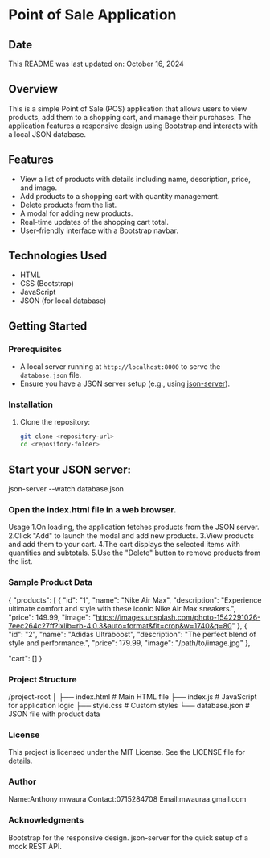 # Point of Sale Application

## Date
This README was last updated on: October 16, 2024

## Overview

This is a simple Point of Sale (POS) application that allows users to view products, add them to a shopping cart, and manage their purchases. The application features a responsive design using Bootstrap and interacts with a local JSON database.

## Features

- View a list of products with details including name, description, price, and image.
- Add products to a shopping cart with quantity management.
- Delete products from the list.
- A modal for adding new products.
- Real-time updates of the shopping cart total.
- User-friendly interface with a Bootstrap navbar.

## Technologies Used

- HTML
- CSS (Bootstrap)
- JavaScript
- JSON (for local database)

## Getting Started

### Prerequisites

- A local server running at `http://localhost:8000` to serve the `database.json` file.
- Ensure you have a JSON server setup (e.g., using [json-server](https://github.com/typicode/json-server)).

### Installation

1. Clone the repository:

   ```bash
   git clone <repository-url>
   cd <repository-folder>

## Start your JSON server:
json-server --watch database.json

### Open the index.html file in a web browser.
Usage
1.On loading, the application fetches products from the JSON server.
2.Click "Add" to launch the modal and add new products.
3.View products and add them to your cart.
4.The cart displays the selected items with quantities and subtotals.
5.Use the "Delete" button to remove products from the list.

### Sample Product Data
{
  "products": [
    {
      "id": "1",
      "name": "Nike Air Max",
      "description": "Experience ultimate comfort and style with these iconic Nike Air Max sneakers.",
      "price": 149.99,
      "image": "https://images.unsplash.com/photo-1542291026-7eec264c27ff?ixlib=rb-4.0.3&auto=format&fit=crop&w=1740&q=80"
    },
    {
      "id": "2",
      "name": "Adidas Ultraboost",
      "description": "The perfect blend of style and performance.",
      "price": 179.99,
      "image": "/path/to/image.jpg"
    },
    
  "cart": []
}

### Project Structure
/project-root
│
├── index.html          # Main HTML file
├── index.js            # JavaScript for application logic
├── style.css           # Custom styles
└── database.json       # JSON file with product data

### License
This project is licensed under the MIT License. See the LICENSE file for details.
### Author
Name:Anthony mwaura
Contact:0715284708
Email:mwauraa.gmail.com

### Acknowledgments
Bootstrap for the responsive design.
json-server for the quick setup of a mock REST API.

